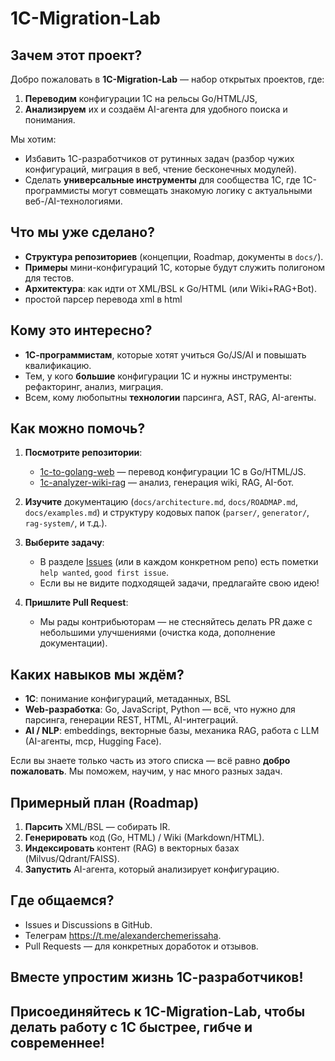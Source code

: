 # 1C-Migration-Lab

## Зачем этот проект?

Добро пожаловать в **1C-Migration-Lab** — набор открытых проектов, где:
1. **Переводим** конфигурации 1С на рельсы Go/HTML/JS,  
2. **Анализируем** их и создаём AI-агента для удобного поиска и понимания.

Мы хотим:
- Избавить 1С-разработчиков от рутинных задач (разбор чужих конфигураций, миграция в веб, чтение бесконечных модулей).
- Сделать **универсальные инструменты** для сообщества 1С, где 1С-программисты могут совмещать знакомую логику с актуальными веб-/AI-технологиями.

## Что мы уже сделано?

- **Структура репозиториев** (концепции, Roadmap, документы в `docs/`).
- **Примеры** мини-конфигураций 1С, которые будут служить полигоном для тестов.
- **Архитектура**: как идти от XML/BSL к Go/HTML (или Wiki+RAG+Bot).
- простой парсер перевода xml в html

## Кому это интересно?

- **1С-программистам**, которые хотят учиться Go/JS/AI и повышать квалификацию.  
- Тем, у кого **большие** конфигурации 1С и нужны инструменты: рефакторинг, анализ, миграция.  
- Всем, кому любопытны **технологии** парсинга, AST, RAG, AI-агенты.

## Как можно помочь?

1. **Посмотрите репозитории**:
   - [1c-to-golang-web](https://github.com/1C-Migration-Lab/1c-to-golang-web) — перевод конфигурации 1С в Go/HTML/JS.
   - [1c-analyzer-wiki-rag](https://github.com/1C-Migration-Lab/1c-analyzer-wiki-rag) — анализ, генерация wiki, RAG, AI-бот.

2. **Изучите** документацию (`docs/architecture.md`, `docs/ROADMAP.md`, `docs/examples.md`) и структуру кодовых папок (`parser/`, `generator/`, `rag-system/`, и т.д.).  

3. **Выберите задачу**:
   - В разделе [Issues](../../issues) (или в каждом конкретном репо) есть пометки `help wanted`, `good first issue`.  
   - Если вы не видите подходящей задачи, предлагайте свою идею!

4. **Пришлите Pull Request**:
   - Мы рады контрибьюторам — не стесняйтесь делать PR даже с небольшими улучшениями (очистка кода, дополнение документации).  

## Каких навыков мы ждём?

- **1С**: понимание конфигураций, метаданных, BSL
- **Web-разработка**: Go, JavaScript, Python — всё, что нужно для парсинга, генерации REST, HTML, AI-интеграций.  
- **AI / NLP**: embeddings, векторные базы, механика RAG, работа с LLM (AI-агенты, mcp, Hugging Face).

Если вы знаете только часть из этого списка — всё равно **добро пожаловать**. Мы поможем, научим, у нас много разных задач.

## Примерный план (Roadmap)

1. **Парсить** XML/BSL — собирать IR.
2. **Генерировать** код (Go, HTML) / Wiki (Markdown/HTML).
3. **Индексировать** контент (RAG) в векторных базах (Milvus/Qdrant/FAISS).
4. **Запустить** AI-агента, который анализирует конфигурацию.

## Где общаемся?

- Issues и Discussions в GitHub.  
- Телеграм https://t.me/alexanderchemerissaha.  
- Pull Requests — для конкретных доработок и отзывов.

## Вместе упростим жизнь 1С-разработчиков!

**Присоединяйтесь** к 1C-Migration-Lab, чтобы делать работу с 1С быстрее, гибче и современнее!
---
